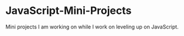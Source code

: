 # JavaScript-Mini-Projects
Mini projects I am working on while I work on leveling up on JavaScript.
